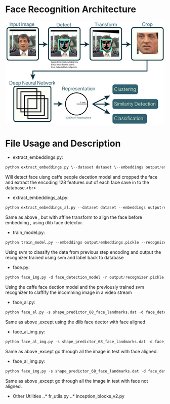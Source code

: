 # Face Recognition Architecture
![alt text](logo/opencv_face_reco_facenet.jpg)


# File Usage and Description
* extract_embeddings.py: 
```python
python extract_embeddings.py \--dataset dataset \--embeddings output/embeddings.pickle \--detector face_detection_model
```
Will detect face uisng caffe people decetion model and cropped the face and  extract the encoding 128 features out of each face save in to the database.<br\>

* extract_embeddings_al.py: 
```python
python extract_embeddings_al.py --dataset dataset --embeddings output/embeddings.pickle --detector face_detection_model --shape shape_predictor_68_face_landmarks.dat
```
Same as above , but with affine transform to align the face before embedding , using dlib face detector.

* train_model.py:
```python
python train_model.py --embeddings output/embeddings.pickle --recognizer output/recognizer.pickle --le output/le.pickle
```
Using svm to classify the data from previous step encoding and output the recognizer trained using svm and label back to database

* face.py:
```python
python face_img.py -d face_detection_model -r output/recognizer.pickle -l output/le.pickle
```
Using the caffe face dection model and the previously trained svm recognizer to claffify the incomming image in a video stream

* face_al.py:
```python
python face_al.py -s shape_predictor_68_face_landmarks.dat -d face_detection_model -r output/recognizer.pickle -l output/le.pickle
```
Same as above ,except using the dlib face dector with face aligned

* face_al_img.py:
```python
python face_al_img.py -s shape_predictor_68_face_landmarks.dat -d face_detection_model -r output/recognizer.pickle -l output/le.pickle
```
Same as above ,except go through all the image in test with face aligned.

* face_al_img.py:
```python
python face_img.py -s shape_predictor_68_face_landmarks.dat -d face_detection_model -r output/recognizer.pickle -l output/le.pickle
```
Same as above ,except go through all the image in test with face not aligned.

* Other Utilities
..* fr_utils.py 
..* inception_blocks_v2.py






